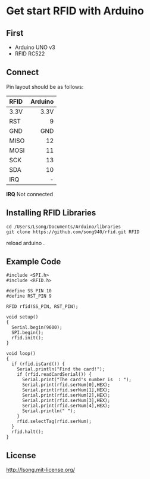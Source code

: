 # Get start RFID with Arduino

## First

+ Arduino UNO v3
+ RFID RC522

## Connect

Pin layout should be as follows:

| RFID | Arduino |
|:-----|--------:|
| 3.3V | 3.3V    |
| RST  | 9       |        
| GND  | GND     |          
| MISO | 12      |            
| MOSI | 11      |        
| SCK  | 13      | 
| SDA  | 10      |
| IRQ  | -       |

 **IRQ** Not connected

## Installing RFID Libraries

	cd /Users/Lsong/Documents/Arduino/libraries
	git clone https://github.com/song940/rfid.git RFID
	
reload arduino .

## Example Code

    #include <SPI.h>
    #include <RFID.h>

    #define SS_PIN 10
    #define RST_PIN 9

    RFID rfid(SS_PIN, RST_PIN);

    void setup()
    {
      Serial.begin(9600);
      SPI.begin();
      rfid.init();
    }

    void loop()
    {
      if (rfid.isCard()) {
        Serial.println("Find the card!");
        if (rfid.readCardSerial()) {
          Serial.print("The card's number is  : ");
          Serial.print(rfid.serNum[0],HEX);
          Serial.print(rfid.serNum[1],HEX);
          Serial.print(rfid.serNum[2],HEX);
          Serial.print(rfid.serNum[3],HEX);
          Serial.print(rfid.serNum[4],HEX);
          Serial.println(" ");
        }
        rfid.selectTag(rfid.serNum);
      }
      rfid.halt();
    }
    
## License

<http://lsong.mit-license.org/>


